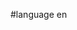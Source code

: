 #language en


<div style="overflow:auto;height:1px;">
[http://9ukgw-le-informazioni.cn/45654593/car-rental-search-engine.html car rental search engine]
[http://9ukgx-le-informazioni.cn/15825939/index.html carattere carta intestata]
[http://9ukgx-le-informazioni.cn/15825939/caravan-milano.html caravan milano]
[http://9ukgy-le-informazioni.cn/05848422/index.html card programmare smart]
[http://9ukgy-le-informazioni.cn/05848422/carena-honda-cbr-600.html carena honda cbr 600]
[http://9ukfa-le-informazioni.cn/98326716/index.html caricare gioco u890]
[http://9ukfa-le-informazioni.cn/98326716/carlile-winslow.html carlile winslow]
[http://9ukfb-le-informazioni.cn/60207254/index.html carly simon]
[http://9ukfb-le-informazioni.cn/60207254/carnielli-9500-hrc.html carnielli 9500 hrc]
[http://9ukfc-le-informazioni.cn/25718079/index.html carrara ms municipio tel]
[http://9ukfc-le-informazioni.cn/25718079/carrozzeria-auto-motore-scoppio.html carrozzeria auto motore scoppio]
[http://9ukfd-le-informazioni.cn/53129397/index.html carta fedelta]
[http://9ukfd-le-informazioni.cn/53129397/carta-si-classic.html carta si classic]
[http://9ukfe-le-informazioni.cn/14974692/index.html cartelle di windows xp]
[http://9ukfe-le-informazioni.cn/14974692/cartina-elba.html cartina elba]
[http://9ukff-le-informazioni.cn/97852589/index.html cartina srtadale londra]
[http://9ukff-le-informazioni.cn/97852589/cartolina-cartoni.html cartolina cartoni]
[http://9ukfg-le-informazioni.cn/85522474/index.html cartoline tristi]
[http://9ukfg-le-informazioni.cn/85522474/cartoon-mp3.html cartoon mp3]
[http://9ukfh-le-informazioni.cn/01234824/index.html caruso milano]
[http://9ukfh-le-informazioni.cn/01234824/casa-alice-sky-tv.html casa alice sky tv]
[http://9ukfi-le-informazioni.cn/38616593/index.html casa daste san marco]
[http://9ukfi-le-informazioni.cn/38616593/casa-it-com.html casa it com]
[http://9ukfj-le-informazioni.cn/23833098/index.html casa riposo pisa]
[http://9ukfj-le-informazioni.cn/23833098/casa-vendere-muralto.html casa vendere muralto]
[http://9ukfk-le-informazioni.cn/41537684/index.html casalinghe calde]
[http://9ukfk-le-informazioni.cn/41537684/casco-sci-osbe.html casco sci osbe]
[http://9ukfl-le-informazioni.cn/02979766/index.html case in affitto cisterna d asti]
[http://9ukfl-le-informazioni.cn/02979766/case-provincia-napoli.html case provincia napoli]
[http://9ukfm-le-informazioni.cn/42249300/index.html caserme alpini]
[http://9ukfm-le-informazioni.cn/42249300/casio-ex-z120.html casio ex z120]
[http://9ukfn-le-informazioni.cn/58884343/index.html cassa edile asti]
[http://9ukfn-le-informazioni.cn/58884343/casse-in-legno-home-theatre.html casse in legno home theatre]
[http://9ukfo-le-informazioni.cn/89773069/index.html castel san telmo]
[http://9ukfo-le-informazioni.cn/89773069/castello-porcia-austria.html castello porcia austria]
[http://9ukfp-le-informazioni.cn/43165723/index.html cat health]
[http://9ukfp-le-informazioni.cn/43165723/catalogo-intimissimi-inverno-2006.html catalogo intimissimi inverno 2006]
[http://9ukfq-le-informazioni.cn/99554671/index.html catania filetype jpg]
[http://9ukfq-le-informazioni.cn/99554671/catena-cerchio-lega.html catena cerchio lega]
[http://9ukfr-le-informazioni.cn/73228936/index.html catone custode purgatorio]
[http://9ukfr-le-informazioni.cn/73228936/causa-tsunami.html causa tsunami]
[http://9ukfs-le-informazioni.cn/25677523/index.html cavallo cavallieri]
[http://9ukfs-le-informazioni.cn/25677523/cavo-dvi-g-bl.html cavo dvi g bl]
[http://9ukft-le-informazioni.cn/58357773/index.html cazzi scopate]
[http://9ukft-le-informazioni.cn/58357773/cchiu.html cchiu]
[http://9ukfu-le-informazioni.cn/91785537/index.html cd audio con nero 7]
[http://9ukfu-le-informazioni.cn/91785537/cd-musicale-natura-verso-animale.html cd musicale natura verso animale]
[http://9ukfv-le-informazioni.cn/30540746/index.html cds sentenza ricorso]
[http://9ukfv-le-informazioni.cn/30540746/cei-60601.html cei 60601]
[http://9ukfw-le-informazioni.cn/45017644/index.html celiachia firenze]
[http://9ukfw-le-informazioni.cn/45017644/cellulare-migliori.html cellulare migliori]
[http://9ukfx-le-informazioni.cn/05479331/index.html cem montaggio spa]
[http://9ukfx-le-informazioni.cn/05479331/centauro-net.html centauro net]
[http://9ukfy-le-informazioni.cn/58731725/index.html centralita cliente]
[http://9ukfy-le-informazioni.cn/58731725/centro-akos.html centro akos]
[http://9ukia-le-informazioni.cn/95716324/index.html centro civico cascina nuova segrate]
[http://9ukia-le-informazioni.cn/95716324/centro-depressione-roma.html centro depressione roma]
[http://9ukib-le-informazioni.cn/02270377/index.html centro informazione malattia sessuale]
[http://9ukib-le-informazioni.cn/02270377/centro-radiologico-bari.html centro radiologico bari]
[http://9ukic-le-informazioni.cn/72481655/index.html centro studio roma]
[http://9ukic-le-informazioni.cn/72481655/ceramica-limoge.html ceramica limoge]
[http://9ukid-le-informazioni.cn/41852702/index.html cerca manuali it]
[http://9ukid-le-informazioni.cn/41852702/cercasi-lavoro-lombardia.html cercasi lavoro lombardia]
[http://9ukie-le-informazioni.cn/76377866/index.html cerco baby sitter torino]
[http://9ukie-le-informazioni.cn/76377866/cerco-lavoro-borgofranco-ivrea.html cerco lavoro borgofranco ivrea]
[http://9ukif-le-informazioni.cn/85302598/index.html cerco numero vodafone]
[http://9ukif-le-informazioni.cn/85302598/cerniere-salice.html cerniere salice]
[http://9ukig-le-informazioni.cn/00478317/index.html cervix pic]
[http://9ukig-le-informazioni.cn/00478317/cesta-frutta-natale.html cesta frutta natale]
[http://9ukih-le-informazioni.cn/38886125/index.html chaconne]
[http://9ukih-le-informazioni.cn/38886125/chanel-5-100ml.html chanel 5 100ml]
[http://9ukii-le-informazioni.cn/77423080/index.html charlie club and cusano milanino]
[http://9ukii-le-informazioni.cn/77423080/chat-con-ragazzi.html chat con ragazzi]
[http://9ukij-le-informazioni.cn/86505793/index.html chat pool]
[http://9ukij-le-informazioni.cn/86505793/chaucer-millers-tale-summary.html chaucer millers tale summary]
[http://9ukik-le-informazioni.cn/40628626/index.html cheap venice hotel]
[http://9ukik-le-informazioni.cn/40628626/chelsea-fc-com.html chelsea fc com]
[http://9ukil-le-informazioni.cn/76131394/index.html chi a vinto amici]
[http://9ukil-le-informazioni.cn/76131394/chiaravalle-centrale-cz.html chiaravalle centrale cz]
[http://9ukim-le-informazioni.cn/63050708/index.html chicco s3 extreme]
[http://9ukim-le-informazioni.cn/63050708/chiesa-s-croce.html chiesa s croce]
[http://9ukin-le-informazioni.cn/83833471/index.html children's hour]
[http://9ukin-le-informazioni.cn/83833471/chiosco-centro-storici.html chiosco centro storici]
[http://9ukio-le-informazioni.cn/91119489/index.html chitarra tecnica]
[http://9ukio-le-informazioni.cn/91119489/chris-craft-super-catalina.html chris craft super catalina]
[http://9ukip-le-informazioni.cn/91851715/index.html christmas lyric want puppy]
[http://9ukip-le-informazioni.cn/91851715/ci-sei-chat.html ci sei chat]
[http://9ukiq-le-informazioni.cn/29522116/index.html cibo rinascimento]
[http://9ukiq-le-informazioni.cn/29522116/ciclomotore-usato-ravenna.html ciclomotore usato ravenna]
[http://9ujxc-le-informazioni.cn/44034003/index.html clinicas cirurjicas en cali colombia]
[http://9ujxc-le-informazioni.cn/44034003/clisma-sapone-culo.html clisma sapone culo]
[http://9ujxd-le-informazioni.cn/21469651/index.html cloud kingdom heart]
[http://9ujxd-le-informazioni.cn/21469651/club-le-terrazze-grottamare.html club le terrazze grottamare]
[http://9ujxe-le-informazioni.cn/98407577/index.html cluj napoca by night]
[http://9ujxe-le-informazioni.cn/98407577/co-fre-mo-fm-100.html co fre mo fm 100]
[http://9ujxf-le-informazioni.cn/12733016/index.html cocina italia site es]
[http://9ujxf-le-informazioni.cn/12733016/code-system.html code system]
[http://9ujxg-le-informazioni.cn/14976785/index.html codice casino deposito]
[http://9ujxg-le-informazioni.cn/14976785/codice-html-download.html codice html download]
[http://9ujxh-le-informazioni.cn/54908285/index.html codice sky telecomando tv mivar]
[http://9ujxh-le-informazioni.cn/54908285/codici-pro-evolution-soccer-5.html codici pro evolution soccer 5]
[http://9ujxi-le-informazioni.cn/78207142/index.html coglioni sinistra video]
[http://9ujxi-le-informazioni.cn/78207142/coleman-and-capitale-sociale.html coleman and capitale sociale]
[http://9ujxj-le-informazioni.cn/28475527/index.html collant color carne fetish]
[http://9ujxj-le-informazioni.cn/28475527/collegamento-stradale-madrid-barcellona.html collegamento stradale madrid barcellona]
[http://9ujxk-le-informazioni.cn/46269636/index.html collegio emiliani genova]
[http://9ujxk-le-informazioni.cn/46269636/collezione-sigaretta.html collezione sigaretta]
[http://9ujxl-le-informazioni.cn/28103197/index.html colombia hotel]
[http://9ujxl-le-informazioni.cn/28103197/colonna-sonora-the-oc-2.html colonna sonora the oc 2]
[http://9ujxm-le-informazioni.cn/89495075/index.html colore dell anima modigliani]
[http://9ujxm-le-informazioni.cn/89495075/coltelli-montana.html coltelli montana]
[http://9ujxn-le-informazioni.cn/39005949/index.html com visual basic]
[http://9ujxn-le-informazioni.cn/39005949/combustione-motore-benzina.html combustione motore benzina]
[http://9ukir-le-informazioni.cn/83406332/index.html cimitero san michele venezia]
[http://9ukir-le-informazioni.cn/83406332/cinema-e-video.html cinema e video]
[http://9ukis-le-informazioni.cn/41505375/index.html cinema warner village torre bianca]
[http://9ukis-le-informazioni.cn/41505375/cinzia-senso.html cinzia senso]
[http://9ukit-le-informazioni.cn/28785354/index.html circolare informativa privacy]
[http://9ukit-le-informazioni.cn/28785354/circonferenza-ideale-pene-umano.html circonferenza ideale pene umano]
[http://9ukiu-le-informazioni.cn/73356867/index.html cisco877 k9 router]
[http://9ukiu-le-informazioni.cn/73356867/citomegalovirus-igc.html citomegalovirus igc]
[http://9ukiv-le-informazioni.cn/02642763/index.html citta italiana y]
[http://9ukiv-le-informazioni.cn/02642763/city-of-beijing.html city of beijing]
[http://9ukiw-le-informazioni.cn/51472950/index.html clan ade]
[http://9ukiw-le-informazioni.cn/51472950/classen.html classen]
[http://9ukix-le-informazioni.cn/98727317/index.html classifica migliori canzoni]
[http://9ukix-le-informazioni.cn/98727317/claudia-nodari.html claudia nodari]
[http://9ukiy-le-informazioni.cn/95628155/index.html clemente camino]
[http://9ukiy-le-informazioni.cn/95628155/climatizzatore-classe-a.html climatizzatore classe a]
[http://9ujxo-le-informazioni.cn/59383632/index.html come installare windows xp]
[http://9ujxo-le-informazioni.cn/59383632/comfortable-it.html comfortable it]
[http://9ujxp-le-informazioni.cn/45779133/index.html commedia rai 1]
[http://9ujxp-le-informazioni.cn/45779133/commercial-arbitration.html commercial arbitration]
[http://9ujxq-le-informazioni.cn/46056646/index.html commissione esame avvocato roma 2006]
[http://9ujxq-le-informazioni.cn/46056646/compact-flash-foto-camera.html compact flash foto camera]
[http://9ujxr-le-informazioni.cn/61445394/index.html compaq computer or portatile]
[http://9ujxr-le-informazioni.cn/61445394/competizione-it-sulake-com.html competizione it sulake com]
[http://9ujxs-le-informazioni.cn/78125615/index.html completo marinaio bimbo vestito]
[http://9ujxs-le-informazioni.cn/78125615/compra-proiettore-diapositiva.html compra proiettore diapositiva]
[http://9ujxt-le-informazioni.cn/56907958/index.html compro argilla cruda]
[http://9ujxt-le-informazioni.cn/56907958/computer-log.html computer log]
[http://9ujxu-le-informazioni.cn/13985632/index.html comune barga]
[http://9ujxu-le-informazioni.cn/13985632/comune-di-calci.html comune di calci]
[http://9ujxv-le-informazioni.cn/69171033/index.html comune di roncade]
[http://9ujxv-le-informazioni.cn/69171033/comune-maiori-it.html comune maiori it]
[http://9ujxw-le-informazioni.cn/56577924/index.html comune roma dipartimento ix]
[http://9ujxw-le-informazioni.cn/56577924/comune-vt.html comune vt]
[http://9ujxx-le-informazioni.cn/63871870/index.html comunista italiano federazione napoli]
[http://9ujxx-le-informazioni.cn/63871870/concert-dublin.html concert dublin]
[http://9ujxy-le-informazioni.cn/05273826/index.html concerto pink msn]
</div>
